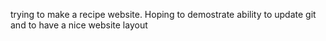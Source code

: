 trying to make a recipe website. Hoping to demostrate ability to update git and to have a nice website layout